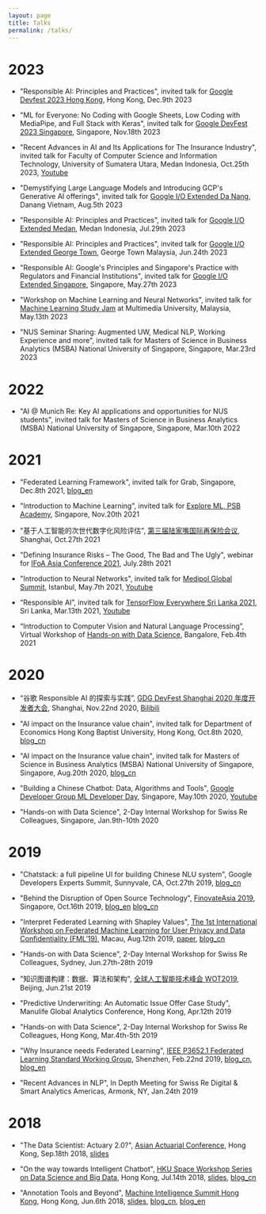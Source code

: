 ```yaml
---
layout: page
title: Talks
permalink: /talks/
---
```


# 2023
* "Responsible AI: Principles and Practices", invited talk for [Google Devfest 2023 Hong Kong](https://gdg.community.dev/events/details/google-gdg-cloud-hong-kong-presents-google-developer-group-cloud-hong-kong-devfest-2023/), Hong Kong, Dec.9th 2023

* "ML for Everyone: No Coding with Google Sheets, Low Coding with MediaPipe, and Full Stack with Keras", invited talk for [Google DevFest 2023 Singapore](https://gdg.community.dev/events/details/google-gdg-singapore-presents-devfest-singapore-2023/), Singapore, Nov.18th 2023

* "Recent Advances in AI and Its Applications for The Insurance Industry", invited talk for Faculty of Computer Science and Information Technology, University of Sumatera Utara, Medan Indonesia, Oct.25th 2023, [Youtube](https://www.youtube.com/live/hxZ44ultTtk?si=OecYQiGsG9MSxaJf)

* "Demystifying Large Language Models and Introducing GCP's Generative AI offerings", invited talk for [Google I/O Extended Da Nang](https://gdg.community.dev/events/details/google-gdg-cloud-da-nang-presents-google-io-extended-cloud-danang-2023/), Danang Vietnam, Aug.5th 2023

* "Responsible AI: Principles and Practices", invited talk for [Google I/O Extended Medan](https://gdg.community.dev/events/details/google-gdg-medan-presents-google-io-extended-medan-2023/), Medan Indonesia, Jul.29th 2023

* "Responsible AI: Principles and Practices", invited talk for [Google I/O Extended George Town](https://gdg.community.dev/events/details/google-gdg-george-town-presents-google-io-extended-george-town-2023/), George Town Malaysia, Jun.24th 2023

* "Responsible AI: Google's Principles and Singapore's Practice with Regulators and Financial Institutions", invited talk for [Google I/O Extended Singapore](https://gdg.community.dev/events/details/google-gdg-singapore-presents-google-io-extended-singapore-2023/), Singapore, May.27th 2023

* "Workshop on Machine Learning and Neural Networks", invited talk for [Machine Learning Study Jam](https://gdsc.community.dev/events/details/developer-student-clubs-multimedia-university-presents-machine-learning-study-jam/) at Multimedia University, Malaysia, May.13th 2023

* "NUS Seminar Sharing: Augmented UW, Medical NLP, Working Experience and more", invited talk for Masters of Science in Business Analytics (MSBA) National University of Singapore, Singapore, Mar.23rd 2023

# 2022
* "AI @ Munich Re: Key AI applications and opportunities for NUS students", invited talk for Masters of Science in Business Analytics (MSBA) National University of Singapore, Singapore, Mar.10th 2022

  

# 2021
* "Federated Learning Framework", invited talk for Grab, Singapore, Dec.8th 2021, [blog_en](http://www.crownpku.com/2019/03/13/A-Practical-Overview-of-Federated-Learning.html)

* "Introduction to Machine Learning", invited talk for [Explore ML, PSB Academy](https://gdsc.community.dev/events/details/developer-student-clubs-psb-academy-presents-explore-ml-beginner-track-introduction-to-machine-learning/), Singapore, Nov.20th 2021

* "基于人工智能的次世代数字化风险评估", [第三届陆家嘴国际再保险会议](https://lirc.shie.com.cn/), Shanghai, Oct.27th 2021

* "Defining Insurance Risks – The Good, The Bad and The Ugly", webinar for [IFoA Asia Conference 2021](https://www.actuaries.org.uk/learn-develop/attend-event/asia-conference-2021-webinar-series), July.28th 2021

* "Introduction to Neural Networks", invited talk for [Medipol Global Summit](https://medipolsummit.org/), Istanbul, May.7th 2021, [Youtube](https://www.youtube.com/watch?v=ckHgcTWVXZw&ab_channel=GoogleDeveloperCommunitiesTurkey)

* “Responsible AI”, invited talk for [TensorFlow Everywhere Sri Lanka 2021](https://gdg.community.dev/events/details/google-gdg-cloud-sri-lanka-presents-tensorflow-everywhere-2021-day-02/), Sri Lanka, Mar.13th 2021, [Youtube](https://www.youtube.com/watch?v=ounMXkd0Sr8&ab_channel=GDGSriLanka)

* “Introduction to Computer Vision and Natural Language Processing”, Virtual Workshop of [Hands-on with Data Science](https://www.linkedin.com/posts/crownpku_we-did-it-after-3-years-of-giving-in-classroom-activity-6763608927608418304-Hmiw), Bangalore, Feb.4th 2021


# 2020
* “谷歌 Responsible AI 的探索与实践”, [GDG DevFest Shanghai 2020 年度开发者大会](https://gdg.community.dev/events/details/google-gdg-shanghai-presents-devfest-shanghai-2020/), Shanghai, Nov.22nd 2020, [Bilibili](https://www.bilibili.com/video/BV1UD4y1X7BJ)

* "AI impact on the Insurance value chain", invited talk for Department of Economics Hong Kong Baptist University, Hong Kong, Oct.8th 2020, [blog_cn](http://www.crownpku.com/2020/08/19/%E4%BF%9D%E9%99%A9%E4%B8%9A%E4%BB%B7%E5%80%BC%E9%93%BE%E4%B8%AD%E7%9A%84%E4%BA%BA%E5%B7%A5%E6%99%BA%E8%83%BD%E5%BA%94%E7%94%A8.html)

* "AI impact on the Insurance value chain", invited talk for Masters of Science in Business Analytics (MSBA) National University of Singapore, Singapore, Aug.20th 2020, [blog_cn](http://www.crownpku.com/2020/08/19/%E4%BF%9D%E9%99%A9%E4%B8%9A%E4%BB%B7%E5%80%BC%E9%93%BE%E4%B8%AD%E7%9A%84%E4%BA%BA%E5%B7%A5%E6%99%BA%E8%83%BD%E5%BA%94%E7%94%A8.html)

* "Building a Chinese Chatbot: Data, Algorithms and Tools", [Google Developer Group ML Developer Day](https://www.meetup.com/en-AU/gdg-singapore/events/270121047/), Singapore, May.10th 2020, [Youtube](https://www.youtube.com/watch?v=yBReImxE2D0)

* "Hands-on with Data Science", 2-Day Internal Workshop for Swiss Re Colleagues, Singapore, Jan.9th-10th 2020


# 2019
* "Chatstack: a full pipeline UI for building Chinese NLU system", Google Developers Experts Summit, Sunnyvale, CA, Oct.27th 2019, [blog_cn](http://www.crownpku.com/2019/08/16/Chatstack-%E6%90%AD%E5%BB%BA%E4%B8%AD%E6%96%87NLU%E7%9A%84%E5%85%A8%E6%B5%81%E7%A8%8B%E7%94%A8%E6%88%B7%E4%BA%A4%E4%BA%92%E7%B3%BB%E7%BB%9F.html)

* "Behind the Disruption of Open Source Technology", [FinovateAsia 2019](https://finance.knect365.com/finovateasia/), Singapore, Oct.16th 2019, [blog_en](http://www.crownpku.com/2019/09/20/Behind-the-Disruption-of-Open-Source-Technology.html) [blog_cn](http://www.crownpku.com/2019/08/08/%E5%BC%80%E6%BA%90%E6%8A%80%E6%9C%AF%E5%B8%A6%E6%9D%A5%E7%9A%84%E8%A1%8C%E4%B8%9A%E6%90%85%E5%B1%80%E8%80%85.html)

* "Interpret Federated Learning with Shapley Values", [The 1st International Workshop on Federated Machine Learning for User Privacy and Data Confidentiality (FML’19)](http://fml2019.algorithmic-crowdsourcing.com/), Macau, Aug.12th 2019, [paper](https://arxiv.org/abs/1905.04519), [blog_cn](http://www.crownpku.com/2019/05/18/%E7%94%A8Shapley%E5%80%BC%E8%A7%A3%E9%87%8A%E8%81%94%E9%82%A6%E5%AD%A6%E4%B9%A0%E6%A8%A1%E5%9E%8B.html)

* "Hands-on with Data Science", 2-Day Internal Workshop for Swiss Re Colleagues, Sydney, Jun.27th-28th 2019

* "知识图谱构建：数据、算法和架构", [全球人工智能技术峰会 WOT2019](http://wot.51cto.com/act/wot2019/ai), Beijing, Jun.21st 2019

* "Predictive Underwriting: An Automatic Issue Offer Case Study", Manulife Global Analytics Conference, Hong Kong, Apr.12th 2019

* "Hands-on with Data Science", 2-Day Internal Workshop for Swiss Re Colleagues, Hong Kong, Mar.4th-5th 2019

* "Why Insurance needs Federated Learning", [IEEE P3652.1 Federated Learning Standard Working Group](https://sagroups.ieee.org/3652-1/), Shenzhen, Feb.22nd 2019, [blog_cn](http://www.crownpku.com/2019/01/04/%E4%B8%BA%E4%BB%80%E4%B9%88%E4%BF%9D%E9%99%A9%E8%A1%8C%E4%B8%9A%E9%9C%80%E8%A6%81%E8%81%94%E9%82%A6%E5%AD%A6%E4%B9%A0.html), [blog_en](http://www.crownpku.com/2019/01/05/Why-Insurance-needs-Federated-Learning.html)

* "Recent Advances in NLP", In Depth Meeting for Swiss Re Digital & Smart Analytics Americas, Armonk, NY, Jan.24th 2019


# 2018
* "The Data Scientist: Actuary 2.0?", [Asian Actuarial Conference](http://www.aachk2018.org/index/programme), Hong Kong, Sep.18th 2018, [slides](https://github.com/crownpku/crownpku.github.io/raw/master/slides/201809_Data_Scientist_Actuary_AAC2018.pdf)


* "On the way towards Intelligent Chatbot", [HKU Space Workshop Series on Data Science and Big Data](https://www.hkuspace.hku.hk/prog/workshop-series-on-data-science-and-big-data), Hong Kong, Jul.14th 2018, [slides](https://github.com/crownpku/crownpku.github.io/raw/master/slides/201807_%20On_the_way_towards_intelligent_chatbot.pdf), [blog_cn](http://www.crownpku.com//2017/09/27/%E6%B5%85%E8%B0%88%E5%9E%82%E7%9B%B4%E9%A2%86%E5%9F%9F%E7%9A%84chatbot.html)


* "Annotation Tools and Beyond", [Machine Intelligence Summit Hong Kong](https://www.re-work.co/events/machine-intelligence-summit-hong-kong-2018), Hong Kong, Jun.6th 2018, [slides](https://github.com/crownpku/crownpku.github.io/raw/master/slides/201806_Guan_Annotation_Tools_and_Beyond.pdf), [blog_cn](http://www.crownpku.com/2017/11/09/%E6%9E%84%E6%83%B3-%E4%B8%AD%E6%96%87%E6%96%87%E6%9C%AC%E6%A0%87%E6%B3%A8%E5%B7%A5%E5%85%B7.html), [blog_en](http://www.crownpku.com//2018/03/15/Annotation-Tools-and-Beyond.html)
